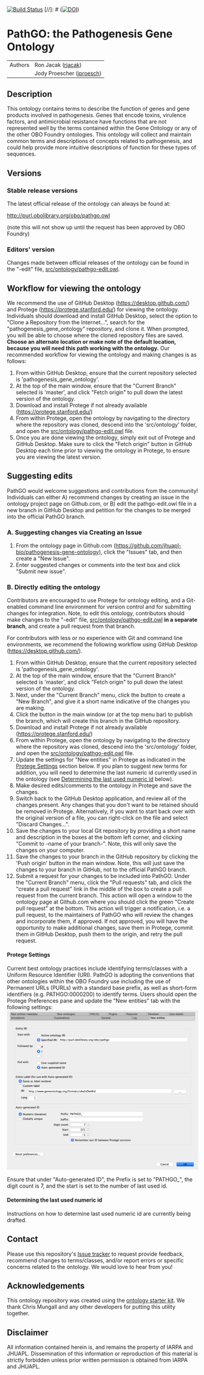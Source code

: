 [![Build Status](https://travis-ci.org/rjacak/pathogenesis-gene-ontology.svg?branch=master)](https://travis-ci.org/rjacak/pathogenesis-gene-ontology)
[//]: # ([![DOI](https://zenodo.org/badge/13996/rjacak/pathogenesis-gene-ontology.svg)](https://zenodo.org/badge/latestdoi/13996/rjacak/pathogenesis-gene-ontology))

# PathGO: the Pathogenesis Gene Ontology

| | |
|---|---|
| Authors | Ron Jacak ([rjacak](http://github.com/rjacak)) |
| | Jody Proescher ([jproesch](https://github.com/jproesch)) |

## Description

This ontology contains terms to describe the function of genes and gene products involved in pathogenesis.  Genes that encode toxins, virulence factors, and antimicrobial resistance have functions that are not represented well by the terms contained within the Gene Ontology or any of the other OBO Foundry ontologies.  This ontology will collect and maintain common terms and descriptions of concepts related to pathogenesis, and could help provide more intuitive descriptions of function for these types of sequences.

## Versions

### Stable release versions

The latest official release of the ontology can always be found at:

http://purl.obolibrary.org/obo/pathgo.owl

(note this will not show up until the request has been approved by OBO Foundry)

### Editors' version

Changes made between official releases of the ontology can be found in the "-edit" file, [src/ontology/pathgo-edit.owl](src/ontology/pathgo-edit.owl).

## Workflow for viewing the ontology 

We recommend the use of GitHub Desktop (https://desktop.github.com/) and Protege (https://protege.stanford.edu/) for viewing the ontology. Individuals should download and install GitHub Desktop, select the option to "Clone a Repository from the Internet...", search for the "pathogenesis_gene_ontology" repository, and clone it.  When prompted, you will be able to choose where the cloned repository files are saved.  **Choose an alternate location or make note of the default location, because you will need this path working with the ontology.**  Our recommended workflow for viewing the ontology and making changes is as follows:

1. From within GitHub Desktop, ensure that the current repository selected is 'pathogenesis_gene_ontology'.
2. At the top of the main window, ensure that the "Current Branch" selected is 'master', and click "Fetch origin" to pull down the latest version of the ontology. 
3. Download and install Protege if not already available (https://protege.stanford.edu/)
4. From within Protege, open the ontology by navigating to the directory where the repository was cloned, descend into the 'src/ontology' folder, and open the [src/ontology/pathgo-edit.owl](src/ontology/pathgo-edit.owl) file.
5. Once you are done viewing the ontology, simply exit out of Protege and GitHub Desktop.  Make sure to click the "Fetch origin" button in GitHub Desktop each time prior to viewing the ontology in Protege, to ensure you are viewing the latest version.

## Suggesting edits

PathGO would welcome suggestions and contributions from the community!  Individuals can either A) recommend changes by creating an issue in the ontology project page on Github.com, or B) edit the pathgo-edit.owl file in a new branch in GitHub Desktop and petition for the changes to be merged into the official PathGO branch.

### A. Suggesting changes via Creating an Issue

1. From the ontology page in Github.com (https://github.com/jhuapl-bio/pathogenesis-gene-ontology), click the "Issues" tab, and then create a "New Issue". 
2. Enter suggested changes or comments into the text box and click "Submit new issue".

### B. Directly editing the ontology

Contributors are encouraged to use Protege for ontology editing, and a Git-enabled command line environment for version control and for submitting changes for integration.  Note, to edit this ontology, contributors should make changes to the "-edit" file, [src/ontology/pathgo-edit.owl](src/ontology/pathgo-edit.owl) **in a separate branch**, and create a pull request from that branch.

For contributors with less or no experience with Git and command line environments, we recommend the following workflow using GitHub Desktop (https://desktop.github.com/).  

1. From within GitHub Desktop, ensure that the current repository selected is 'pathogenesis_gene_ontology'.
2. At the top of the main window, ensure that the "Current Branch" selected is 'master', and click "Fetch origin" to pull down the latest version of the ontology.
3. Next, under the "Current Branch" menu, click the button to create a "New Branch", and give it a short name indicative of the changes you are making.
4. Click the button in the main window (or at the top menu bar) to publish the branch, which will create this branch in the GitHub repository.
5. Download and install Protege if not already available (https://protege.stanford.edu/)
6. From within Protege, open the ontology by navigating to the directory where the repository was cloned, descend into the 'src/ontology' folder, and open the [src/ontology/pathgo-edit.owl](src/ontology/pathgo-edit.owl) file. 
7. Update the settings for "New entities" in Protege as indicated in the [Protege Settings](#protege-settings) section below.  If you plan to suggest new terms for addition, you will need to determine the last numeric id currently used in the ontology (see [Determining the last used numeric id](#determining-the-last-used-numeric-id) below). 
8. Make desired edits/comments to the ontology in Protege and save the changes.
9. Switch back to the GitHub Desktop application, and review all of the changes present.  Any changes that you don't want to be retained should be removed in Protege.  Alternatively, if you want to start back over with the original version of a file, you can right-click on the file and select "Discard Changes...".
10. Save the changes to your local Git repository by providing a short name and description in the boxes at the bottom left corner, and clicking "Commit to -name of your branch-".  Note, this will only save the changes on your computer.
11. Save the changes to your branch in the GitHub repository by clicking the 'Push origin' button in the main window.  Note, this will just save the changes to your branch in GitHub, not to the official PathGO branch.
12. Submit a request for your changes to be included into PathGO.  Under the "Current Branch" menu, click the "Pull requests" tab, and click the "create a pull request" link in the middle of the box to create a pull request from the current branch.  This action will open a window to the ontology page at Github.com where you should click the green "Create pull request" at the bottom.  This action will trigger a notification, i.e. a pull request, to the maintainers of PathGO who will review the changes and incorporate them, if approved.  If not approved, you will have the opportunity to make additional changes, save them in Protege, commit them in GitHub Desktop, push them to the origin, and retry the pull request. 

#### Protege Settings

Current best ontology practices include identifying terms/classes with a Uniform Resource Identifier (URI).  PathGO is adopting the conventions that other ontologies within the OBO Foundry use including the use of Permanent URLs (PURLs) with a standard base prefix, as well as short-form identifiers (e.g. PATHGO:0000200) to identify terms.  Users should open the Protege Preferences pane and update the "New entities" tab with the following settings:
![New entity settings pane](static/protege_new_entity_settings.png)

Ensure that under "Auto-generated ID", the Prefix is set to "PATHGO\_", the digit count is 7, and the start is set to the number of last used id.

#### Determining the last used numeric id

Instructions on how to determine last used numeric id are currently being drafted. 

## Contact

Please use this repository's [Issue tracker](https://github.com/rjacak/pathogenesis-gene-ontology/issues) to request provide feedback, recommend changes to terms/classes, and/or report errors or specific concerns related to the ontology.  We would love to hear from you!

## Acknowledgements

This ontology repository was created using the [ontology starter kit](https://github.com/INCATools/ontology-starter-kit).  We thank Chris Mungall and any other developers for putting this utility together.

## Disclaimer

All information contained herein is, and remains the property of IARPA and JHUAPL.  Dissemination of this information or reproduction of this material is strictly forbidden unless prior written permission is obtained from IARPA and JHUAPL.

